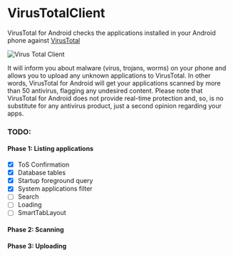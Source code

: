 # VirusTotalClient
VirusTotal for Android checks the applications installed in your Android phone against
[VirusTotal](http://www.virustotal.com)

![Virus Total Client](https://rawgit.com/alilotfi/VirusTotalClient/master/app/src/main/res/drawable-xxhdpi/img_logo.png "")

It will inform you about malware (virus, trojans, worms) on your phone and allows you to upload any
unknown applications to VirusTotal. In other words, VirusTotal for Android will get your
applications scanned by more than 50 antivirus, flagging any undesired content.
Please note that VirusTotal for Android does not provide real-time protection and, so, is no
substitute for any antivirus product, just a second opinion regarding your apps.

### TODO:
#### Phase 1: Listing applications
- [X] ToS Confirmation
- [X] Database tables
- [X] Startup foreground query
- [X] System applications filter
- [ ] Search
- [ ] Loading
- [ ] SmartTabLayout

#### Phase 2: Scanning
#### Phase 3: Uploading